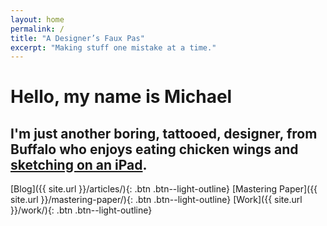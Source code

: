 ```yaml
---
layout: home
permalink: /
title: "A Designer’s Faux Pas"
excerpt: "Making stuff one mistake at a time."
---
```


<h1 class="home__title">Hello, my name is <span>Michael</span></h1>

<h2 class="home__excerpt">
  <span>I'm just another</span>
  <span class="home__words-wrapper">
    <b class="is--visible">boring,</b>
    <b>tattooed,</b>
    <b>designer,</b>
  </span>
  <span>from Buffalo who enjoys eating chicken wings and <a href="{{ site.url }}/paperfaces/">sketching on an iPad</a>.</span>
</h2>

[Blog]({{ site.url }}/articles/){: .btn .btn--light-outline} [Mastering Paper]({{ site.url }}/mastering-paper/){: .btn .btn--light-outline} [Work]({{ site.url }}/work/){: .btn .btn--light-outline}
